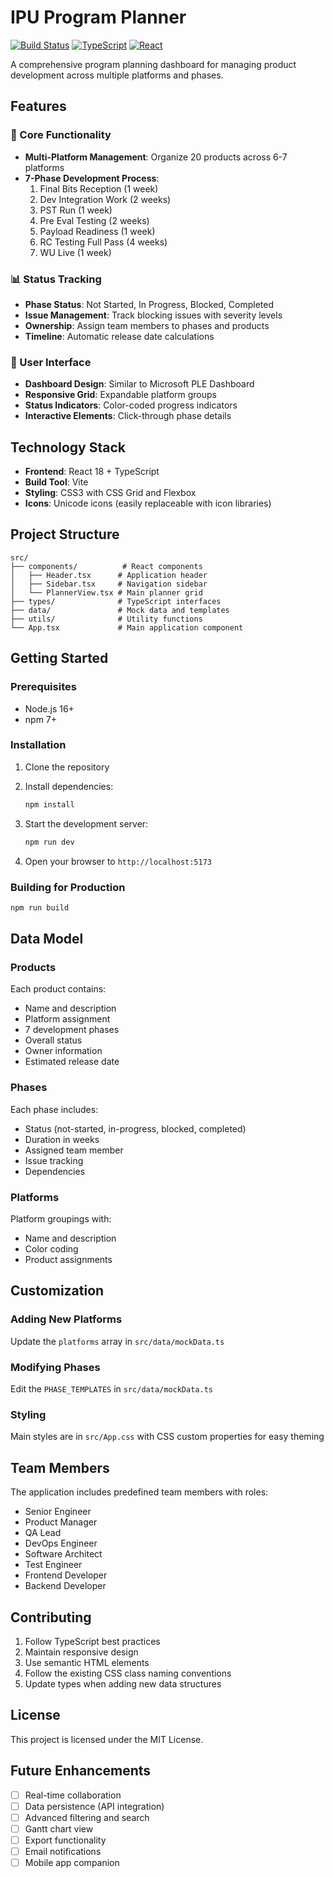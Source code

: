 # IPU Program Planner

[![Build Status](https://github.com/YOUR_USERNAME/ipu-planner/workflows/Build/badge.svg)](https://github.com/YOUR_USERNAME/ipu-planner/actions)
[![TypeScript](https://img.shields.io/badge/TypeScript-007ACC?style=flat&logo=typescript&logoColor=white)](https://www.typescriptlang.org/)
[![React](https://img.shields.io/badge/React-20232A?style=flat&logo=react&logoColor=61DAFB)](https://reactjs.org/)

A comprehensive program planning dashboard for managing product development across multiple platforms and phases.

## Features

### 🎯 Core Functionality
- **Multi-Platform Management**: Organize 20 products across 6-7 platforms
- **7-Phase Development Process**: 
  1. Final Bits Reception (1 week)
  2. Dev Integration Work (2 weeks)
  3. PST Run (1 week)
  4. Pre Eval Testing (2 weeks)
  5. Payload Readiness (1 week)
  6. RC Testing Full Pass (4 weeks)
  7. WU Live (1 week)

### 📊 Status Tracking
- **Phase Status**: Not Started, In Progress, Blocked, Completed
- **Issue Management**: Track blocking issues with severity levels
- **Ownership**: Assign team members to phases and products
- **Timeline**: Automatic release date calculations

### 🎨 User Interface
- **Dashboard Design**: Similar to Microsoft PLE Dashboard
- **Responsive Grid**: Expandable platform groups
- **Status Indicators**: Color-coded progress indicators
- **Interactive Elements**: Click-through phase details

## Technology Stack

- **Frontend**: React 18 + TypeScript
- **Build Tool**: Vite
- **Styling**: CSS3 with CSS Grid and Flexbox
- **Icons**: Unicode icons (easily replaceable with icon libraries)

## Project Structure

```
src/
├── components/          # React components
│   ├── Header.tsx      # Application header
│   ├── Sidebar.tsx     # Navigation sidebar
│   └── PlannerView.tsx # Main planner grid
├── types/              # TypeScript interfaces
├── data/               # Mock data and templates
├── utils/              # Utility functions
└── App.tsx             # Main application component
```

## Getting Started

### Prerequisites
- Node.js 16+ 
- npm 7+

### Installation

1. Clone the repository
2. Install dependencies:
   ```bash
   npm install
   ```

3. Start the development server:
   ```bash
   npm run dev
   ```

4. Open your browser to `http://localhost:5173`

### Building for Production

```bash
npm run build
```

## Data Model

### Products
Each product contains:
- Name and description
- Platform assignment
- 7 development phases
- Overall status
- Owner information
- Estimated release date

### Phases
Each phase includes:
- Status (not-started, in-progress, blocked, completed)
- Duration in weeks
- Assigned team member
- Issue tracking
- Dependencies

### Platforms
Platform groupings with:
- Name and description
- Color coding
- Product assignments

## Customization

### Adding New Platforms
Update the `platforms` array in `src/data/mockData.ts`

### Modifying Phases
Edit the `PHASE_TEMPLATES` in `src/data/mockData.ts`

### Styling
Main styles are in `src/App.css` with CSS custom properties for easy theming

## Team Members

The application includes predefined team members with roles:
- Senior Engineer
- Product Manager  
- QA Lead
- DevOps Engineer
- Software Architect
- Test Engineer
- Frontend Developer
- Backend Developer

## Contributing

1. Follow TypeScript best practices
2. Maintain responsive design
3. Use semantic HTML elements
4. Follow the existing CSS class naming conventions
5. Update types when adding new data structures

## License

This project is licensed under the MIT License.

## Future Enhancements

- [ ] Real-time collaboration
- [ ] Data persistence (API integration)
- [ ] Advanced filtering and search
- [ ] Gantt chart view
- [ ] Export functionality
- [ ] Email notifications
- [ ] Mobile app companion
